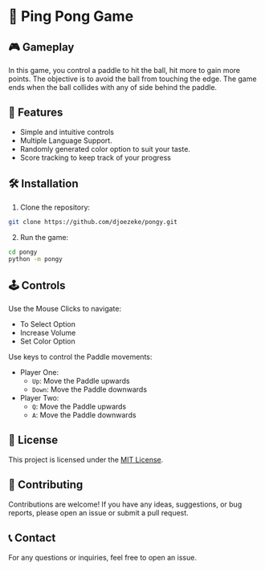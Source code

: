 # 🐍 Ping Pong Game

## 🎮 Gameplay

In this game, you control a paddle to hit the ball, hit more to gain more points. The objective is to avoid the ball from touching the edge. The game ends when the ball collides with any of side behind the paddle.

## 🚀 Features

- Simple and intuitive controls
- Multiple Language Support.
- Randomly generated color option to suit your taste.
- Score tracking to keep track of your progress

## 🛠️ Installation

1. Clone the repository:

```bash
git clone https://github.com/djoezeke/pongy.git
```

2. Run the game:

```bash
cd pongy
python -m pongy
```

## 🕹️ Controls

Use the Mouse Clicks to navigate:

- To Select Option
- Increase Volume
- Set Color Option

Use keys to control the Paddle movements:

- Player One:
  - `Up`: Move the Paddle upwards
  - `Down`: Move the Paddle downwards
- Player Two:
  - `Q`: Move the Paddle upwards
  - `A`: Move the Paddle downwards

## 📝 License

This project is licensed under the [MIT License](LICENSE).

## 🤝 Contributing

Contributions are welcome! If you have any ideas, suggestions, or bug reports, please open an issue or submit a pull request.

## 📞 Contact

For any questions or inquiries, feel free to open an issue.
